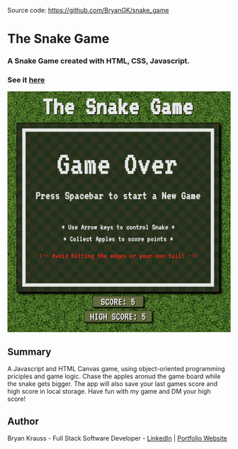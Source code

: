 Source code: https://github.com/BryanGK/snake_game

# The Snake Game

### A Snake Game created with HTML, CSS, Javascript.

### See it [here](https://bryangk.github.io/snake_game/)

![](./img/snake_game.png)

## Summary

A Javascript and HTML Canvas game, using object-oriented programming priciples and game logic. Chase the apples aronud the game board while the snake gets bigger. The app will also save your last games score and high score in local storage. Have fun with my game and DM your high score!

## Author

Bryan Krauss - Full Stack Software Developer - [LinkedIn](https://www.linkedin.com/in/bryan-krauss-556b3a200/) | [Portfolio Website](https://bryankrauss.ca)
